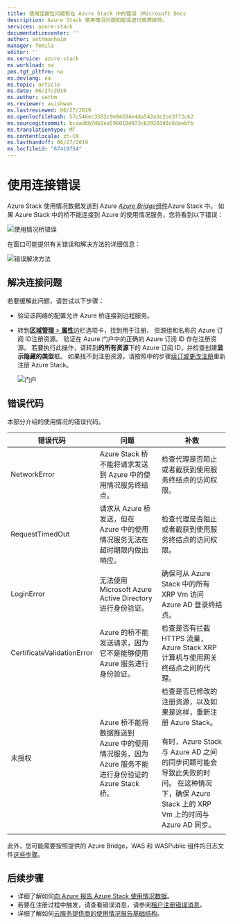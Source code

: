 ```yaml
---
title: 使用连接性问题和在 Azure Stack 中的错误 |Microsoft Docs
description: Azure Stack 使用情况问题和错误进行故障排除。
services: azure-stack
documentationcenter: ''
author: sethmanheim
manager: femila
editor: ''
ms.service: azure-stack
ms.workload: na
pms.tgt_pltfrm: na
ms.devlang: na
ms.topic: article
ms.date: 06/27/2019
ms.author: sethm
ms.reviewer: avishwan
ms.lastreviewed: 06/27/2019
ms.openlocfilehash: 57c546ec3583c9e04594e4da542a3c2ce3f72c62
ms.sourcegitcommit: bcaad8b7db2ea596018d973cb29283d8c6daebfb
ms.translationtype: MT
ms.contentlocale: zh-CN
ms.lasthandoff: 06/27/2019
ms.locfileid: "67419754"
---
```

# <a name="usage-connectivity-errors"></a>使用连接错误

Azure Stack 使用情况数据发送到 Azure [ *Azure Bridge*组件](azure-stack-usage-reporting.md)Azure Stack 中。 如果 Azure Stack 中的桥不能连接到 Azure 的使用情况服务，您将看到以下错误：

![使用情况桥错误](media/azure-stack-usage-issues/usageerror2.png)

在窗口可能提供有关错误和解决方法的详细信息：

![错误解决方法](media/azure-stack-usage-issues/usageerror3.png)

## <a name="resolve-connectivity-issues"></a>解决连接问题

若要缓解此问题，请尝试以下步骤：

- 验证该网络的配置允许 Azure 桥连接到远程服务。

- 转到[**区域管理** > **属性**](azure-stack-registration.md#verify-azure-stack-registration)边栏选项卡，找到用于注册、 资源组和名称的 Azure 订阅 ID注册资源。 验证在 Azure 门户中的正确的 Azure 订阅 ID 存在注册资源。 若要执行此操作，请转到**的所有资源**下的 Azure 订阅 ID，并检查创建**显示隐藏的类型**框。 如果找不到注册资源，请按照中的步骤[续订或更改注册](azure-stack-registration.md#renew-or-change-registration)重新注册 Azure Stack。

  ![门户](media/azure-stack-usage-issues/stackres.png)

## <a name="error-codes"></a>错误代码

本部分介绍的使用情况的错误代码。

| 错误代码                 | 问题                                                                                                                                             | 补救                                                                                                                                                                                                                                                                                        |
|----------------------------|---------------------------------------------------------------------------------------------------------------------------------------------------|----------------------------------------------------------------------------------------------------------------------------------------------------------------------------------------------------------------------------------------------------------------------------------------------------|
| NetworkError               | Azure Stack 桥不能将请求发送到 Azure 中的使用情况服务终结点。                                                            | 检查代理是否阻止或者截获到使用服务终结点的访问权限。                                                                                                                                                                                                             |
| RequestTimedOut            | 请求从 Azure 桥发送，但在 Azure 中的使用情况服务无法在超时期限内做出响应。                             | 检查代理是否阻止或者截获到使用服务终结点的访问权限。                                                                                                                                                                                                                        |
| LoginError                 | 无法使用 Microsoft Azure Active Directory 进行身份验证。                                                                                                             | 确保可从 Azure Stack 中的所有 XRP Vm 访问 Azure AD 登录终结点。                                                                                                                                                                                                                     |
| CertificateValidationError | Azure 的桥不能发送请求，因为它不是能够使用 Azure 服务进行身份验证。                                    | 检查是否有拦截 HTTPS 流量，Azure Stack XRP 计算机与使用网关终结点之间的代理。                                                                                                                                                                                      |
| 未授权               | Azure 桥不能将数据推送到 Azure 中的使用情况服务，因为 Azure 服务不能进行身份验证的 Azure Stack 桥。 | 检查是否已修改的注册资源，以及如果是这样，重新注册 Azure Stack。 <br><br> 有时，Azure Stack 与 Azure AD 之间的同步问题可能会导致此失败的时间。 在这种情况下，确保 Azure Stack 上的 XRP Vm 上的时间与 Azure AD 同步。 |
|                            |                                                                                                                                                   |                                                                                                                                                                                                                                                                                                    |

此外，您可能需要按照提供的 Azure Bridge，WAS 和 WASPublic 组件的日志文件[这些步骤](azure-stack-diagnostics.md#log-collection-tool)。

## <a name="next-steps"></a>后续步骤

- 详细了解如何[向 Azure 报告 Azure Stack 使用情况数据](azure-stack-usage-reporting.md)。
- 若要在注册过程中触发，请查看错误消息，请参阅[租户注册错误消息](azure-stack-registration-errors.md)。
- 详细了解如何[云服务提供商的使用情况报告基础结构](azure-stack-csp-ref-infrastructure.md)。

